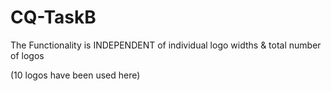 # CQ-TaskB


The Functionality is INDEPENDENT of individual logo widths & total number of logos

(10 logos have been used here)
